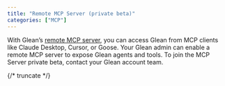 ```yaml
---
title: "Remote MCP Server (private beta)"
categories: ["MCP"]
---
```


With Glean’s [remote MCP server](https://docs.anthropic.com/en/docs/agents-and-tools/remote-mcp-servers),
you can access Glean from MCP clients like Claude Desktop, Cursor, or Goose.
Your Glean admin can enable a remote MCP server to expose Glean agents and
tools. To join the MCP Server private beta, contact your Glean account team.

{/* truncate */}
